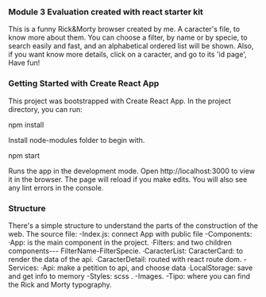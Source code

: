 ### Module 3 Evaluation created with react starter kit

This is a funny Rick&Morty browser created by me. A caracter's file, to know more about them. You can choose a filter, by name or by specie, to search easily and fast, and an alphabetical ordered list will be shown. Also, if you want know more details, click on a caracter, and go to its 'id page', Have fun!

### Getting Started with Create React App

This project was bootstrapped with Create React App. In the project directory, you can run:

npm install

Install node-modules folder to begin with.

npm start

Runs the app in the development mode.
Open http://localhost:3000 to view it in the browser. The page will reload if you make edits.
You will also see any lint errors in the console.

### Structure

There's a simple structure to understand the parts of the construction of the web. The source file:
-Index.js: connect App with public file
-Components:
·App: is the main component in the project.
·Filters: and two children components--- FilterName-FilterSpecie.
·CaracterList: CaracterCard: to render the data of the api.
·CaracterDetail: routed with react route dom.
-Services:
·Api: make a petition to api, and choose data
·LocalStorage: save and get info to memory
-Styles: scss .
-Images.
-Tipo: where you can find the Rick and Morty typography.

